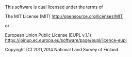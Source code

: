 This software is dual licensed under the terms of

The MIT License (MIT)
http://opensource.org/licenses/MIT

or

European Union Public License (EUPL v.1.1)
https://joinup.ec.europa.eu/software/page/eupl/licence-eupl

Copyright (C) 2011,2014 National Land Survey of Finland
